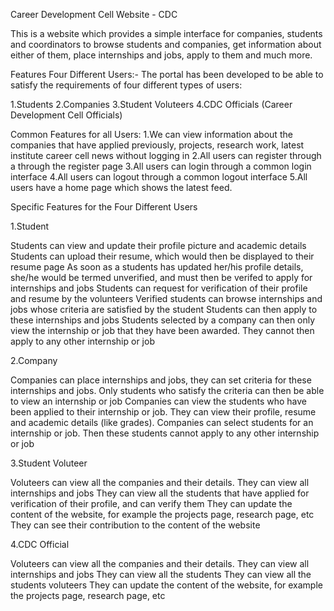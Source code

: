 Career Development Cell Website - CDC

This is a website which provides a simple interface for companies,
students and coordinators to browse students and companies, get information about either
of them, place internships and jobs, apply to them and much more.

Features
Four Different Users:-
The portal has been developed to be able to satisfy the requirements of four different types of users:

1.Students
2.Companies
3.Student Voluteers
4.CDC Officials (Career Development Cell Officials)

Common Features for all Users:
1.We can view information about the companies that have applied previously, projects, research work, latest institute career cell news without logging in
2.All users can register through a through the register page
3.All users can login through a common login interface
4.All users can logout through a common logout interface
5.All users have a home page which shows the latest feed.

Specific Features for the Four Different Users

1.Student

Students can view and update their profile picture and academic details
Students can upload their resume, which would then be displayed to their resume page
As soon as a students has updated her/his profile details, she/he would be termed unverified, and must then be verifed to apply for internships and jobs
Students can request for verification of their profile and resume by the volunteers
Verified students can browse internships and jobs whose criteria are satisfied by the student
Students can then apply to these internships and jobs
Students selected by a company can then only view the internship or job that they have been awarded. They cannot then apply to any other internship or job

2.Company

Companies can place internships and jobs, they can set criteria for these internships and jobs. Only students who satisfy the criteria can then be able to view an internship or job
Companies can view the students who have been applied to their internship or job. They can view their profile, resume and academic details (like grades).
Companies can select students for an internship or job. Then these students cannot apply to any other internship or job

3.Student Voluteer

Voluteers can view all the companies and their details.
They can view all internships and jobs
They can view all the students that have applied for verification of their profile, and can verify them
They can update the content of the website, for example the projects page, research page, etc
They can see their contribution to the content of the website

4.CDC Official

Voluteers can view all the companies and their details.
They can view all internships and jobs
They can view all the students
They can view all the students voluteers
They can update the content of the website, for example the projects page, research page, etc
